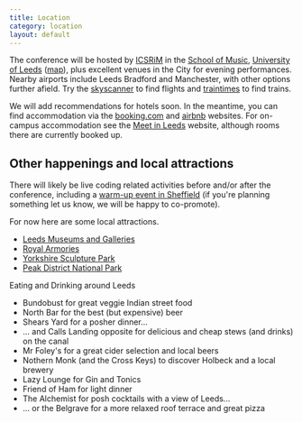 ```yaml
---
title: Location
category: location
layout: default
---
```


The conference will be hosted by [ICSRiM](http://icsrim.leeds.ac.uk/) in the [School of Music](http://music.leeds.ac.uk/),
[University of Leeds](http://www.leeds.ac.uk/) ([map](http://www.openstreetmap.org/way/84656158#map=16/53.8062/-1.5532)), plus excellent venues in the City for evening performances. Nearby airports include Leeds Bradford and
Manchester, with other options further afield. Try the
[skyscanner](http://www.skyscanner.net/ "SkyScanner") to find flights
and [traintimes](http://traintimes.org.uk/ "TrainTimes") to find
trains.

We will add recommendations for hotels soon. In the meantime, you can find accommodation via the [booking.com](http://booking.com) and [airbnb](https://www.airbnb.co.uk/) websites. For on-campus accommodation see the [Meet in Leeds](http://www.meetinleeds.co.uk/short-breaks-at-university-of-leeds) website, although rooms there are currently booked up.

## Other happenings and local attractions

There will likely be live coding related activities before and/or
after the conference, including a [warm-up event in
Sheffield](https://www.facebook.com/events/1421854724792689/) (if
you're planning something let us know, we will be happy to
co-promote).

For now here are some local attractions.

* [Leeds Museums and Galleries](http://www.leeds.gov.uk/museumsandgalleries/Pages/default.aspx)
* [Royal Armories](http://www.royalarmouries.org/)
* [Yorkshire Sculpture Park](http://www.ysp.co.uk/)
* [Peak District National Park](http://www.peakdistrict.gov.uk/)

Eating and Drinking around Leeds

* Bundobust for great veggie Indian street food
* North Bar for the best (but expensive) beer
* Shears Yard for a posher dinner...
* ... and Calls Landing opposite for delicious and cheap stews (and drinks) on the canal
* Mr Foley's for a great cider selection and local beers
* Nothern Monk (and the Cross Keys) to discover Holbeck and a local brewery
* Lazy Lounge for Gin and Tonics
* Friend of Ham for light dinner
* The Alchemist for posh cocktails with a view of Leeds...
* ... or the Belgrave for a more relaxed roof terrace and great pizza
